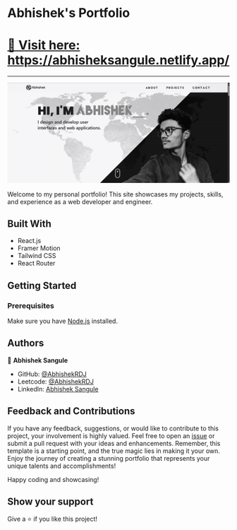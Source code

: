 # Abhishek's Portfolio

# [🚀 Visit here:  https://abhisheksangule.netlify.app/ ](https://abhisheksangule.netlify.app/)

---
![portfolio-thumbnail](./public/thumbnail.png)

Welcome to my personal portfolio! This site showcases my projects, skills, and experience as a web developer and engineer.

## Built With

- React.js  
- Framer Motion  
- Tailwind CSS  
- React Router  

## Getting Started

### Prerequisites

Make sure you have [Node.js](https://nodejs.org/) installed.


## Authors

👤 **Abhishek Sangule**

- GitHub: [@AbhishekRDJ](https://github.com/AbhishekRDJ)
- Leetcode: [@AbhishekRDJ](https://leetcode.com/u/Abhishekidz207/)
- LinkedIn: [Abhishek Sangule](https://www.linkedin.com/in/abhishek-sangule-07b202319/)

## Feedback and Contributions

If you have any feedback, suggestions, or would like to contribute to this project, your involvement is highly valued. Feel free to open an [issue](../../issues/) or submit a pull request with your ideas and enhancements. Remember, this template is a starting point, and the true magic lies in making it your own. Enjoy the journey of creating a stunning portfolio that represents your unique talents and accomplishments!

Happy coding and showcasing!

## Show your support

Give a ⭐️ if you like this project!
